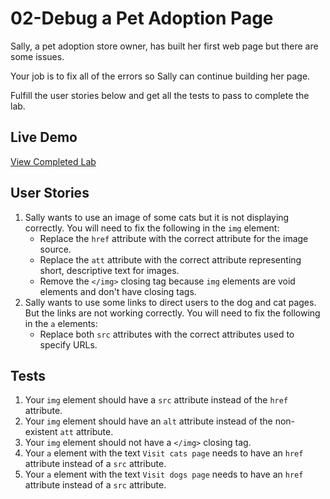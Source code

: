 # 02-Debug a Pet Adoption Page

Sally, a pet adoption store owner, has built her first web page but there are some issues.

Your job is to fix all of the errors so Sally can continue building her page.

Fulfill the user stories below and get all the tests to pass to complete the lab.

## Live Demo
[View Completed Lab](https://jjotteson1.github.io/FreeCodeCamp-labs/HTML/02-Debug%20a%20Pet%20Adoption%20Page/index.html)

## User Stories
1. Sally wants to use an image of some cats but it is not displaying correctly. You will need to fix the following in the `img` element:  
   - Replace the `href` attribute with the correct attribute for the image source.  
   - Replace the `att` attribute with the correct attribute representing short, descriptive text for images.  
   - Remove the `</img>` closing tag because `img` elements are void elements and don't have closing tags.
2. Sally wants to use some links to direct users to the dog and cat pages. But the links are not working correctly. You will need to fix the following in the `a` elements:  
   - Replace both `src` attributes with the correct attributes used to specify URLs.

## Tests
1. Your `img` element should have a `src` attribute instead of the `href` attribute.
2. Your `img` element should have an `alt` attribute instead of the non-existent `att` attribute.
3. Your `img` element should not have a `</img>` closing tag.
4. Your `a` element with the text `Visit cats page` needs to have an `href` attribute instead of a `src` attribute.
5. Your `a` element with the text `Visit dogs page` needs to have an `href` attribute instead of a `src` attribute.
